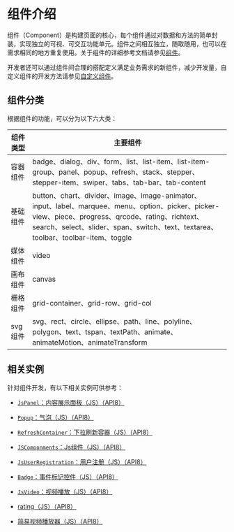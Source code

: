 # 组件介绍

组件（Component）是构建页面的核心，每个组件通过对数据和方法的简单封装，实现独立的可视、可交互功能单元。组件之间相互独立，随取随用，也可以在需求相同的地方重复使用。关于组件的详细参考文档请参见[组件](../reference/arkui-js/js-components-common-attributes.md)。


开发者还可以通过组件间合理的搭配定义满足业务需求的新组件，减少开发量，自定义组件的开发方法请参见[自定义组件](../ui/ui-js-custom-components.md)。


## 组件分类

根据组件的功能，可以分为以下六大类：

| 组件类型 | 主要组件 |
| -------- | -------- |
| 容器组件 | badge、dialog、div、form、list、list-item、list-item-group、panel、popup、refresh、stack、stepper、stepper-item、swiper、tabs、tab-bar、tab-content |
| 基础组件 | button、chart、divider、image、image-animator、input、label、marquee、menu、option、picker、picker-view、piece、progress、qrcode、rating、richtext、search、select、slider、span、switch、text、textarea、toolbar、toolbar-item、toggle |
| 媒体组件 | video |
| 画布组件 | canvas |
| 栅格组件 | grid-container、grid-row、grid-col |
| svg组件 | svg、rect、circle、ellipse、path、line、polyline、polygon、text、tspan、textPath、animate、animateMotion、animateTransform |



## 相关实例

针对组件开发，有以下相关实例可供参考：

- [`JsPanel`：内容展示面板（JS）（API8）](https://gitee.com/openharmony/applications_app_samples/tree/OpenHarmony-3.2-Release/UI/JsPanel)

- [`Popup`：气泡（JS）（API8）](https://gitee.com/openharmony/applications_app_samples/tree/OpenHarmony-3.2-Release/UI/Popup)

- [`RefreshContainer`：下拉刷新容器（JS）（API8）](https://gitee.com/openharmony/applications_app_samples/tree/OpenHarmony-3.2-Release/UI/RefreshContainer)

- [`JSComponments`：Js组件（JS）（API8）](https://gitee.com/openharmony/applications_app_samples/tree/OpenHarmony-3.2-Release/UI/JSComponments)

- [`JsUserRegistration`：用户注册（JS）（API8）](https://gitee.com/openharmony/applications_app_samples/tree/OpenHarmony-3.2-Release/UI/JsUserRegistration)

- [`Badge`：事件标记控件（JS）（API8）](https://gitee.com/openharmony/applications_app_samples/tree/OpenHarmony-3.2-Release/UI/Badge)

- [`JsVideo`：视频播放（JS）（API8）](https://gitee.com/openharmony/applications_app_samples/tree/OpenHarmony-3.2-Release/media/JsVideo)

- [rating（JS）（API8）](https://gitee.com/openharmony/codelabs/tree/master/JSUI/RatingApplication)

- [简易视频播放器（JS）（API8）](https://gitee.com/openharmony/codelabs/tree/master/Media/VideoOpenHarmony)
